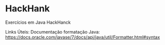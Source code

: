 # HackHank
Exercícios em Java HackHanck

Links Úteis:
Documentação formatação Java: https://docs.oracle.com/javase/7/docs/api/java/util/Formatter.html#syntax
